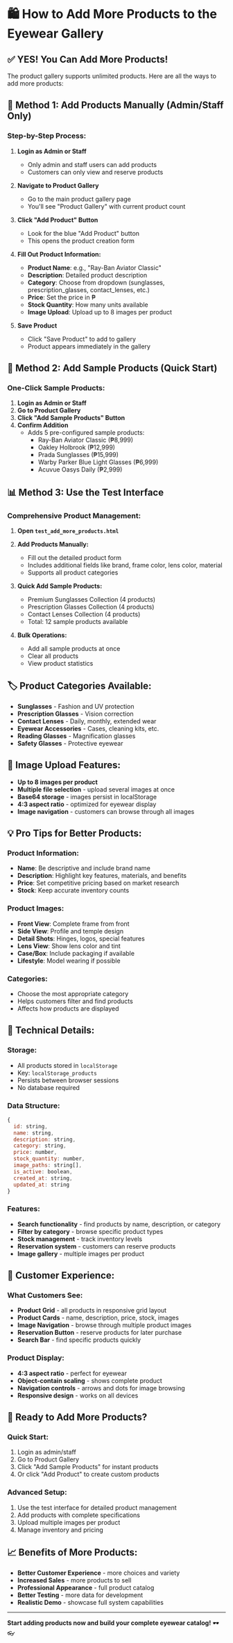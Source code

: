 # 🛍️ How to Add More Products to the Eyewear Gallery

## ✅ **YES! You Can Add More Products!**

The product gallery supports unlimited products. Here are all the ways to add more products:

## 🎯 **Method 1: Add Products Manually (Admin/Staff Only)**

### **Step-by-Step Process:**

1. **Login as Admin or Staff**
   - Only admin and staff users can add products
   - Customers can only view and reserve products

2. **Navigate to Product Gallery**
   - Go to the main product gallery page
   - You'll see "Product Gallery" with current product count

3. **Click "Add Product" Button**
   - Look for the blue "Add Product" button
   - This opens the product creation form

4. **Fill Out Product Information:**
   - **Product Name**: e.g., "Ray-Ban Aviator Classic"
   - **Description**: Detailed product description
   - **Category**: Choose from dropdown (sunglasses, prescription_glasses, contact_lenses, etc.)
   - **Price**: Set the price in ₱
   - **Stock Quantity**: How many units available
   - **Image Upload**: Upload up to 8 images per product

5. **Save Product**
   - Click "Save Product" to add to gallery
   - Product appears immediately in the gallery

## 🚀 **Method 2: Add Sample Products (Quick Start)**

### **One-Click Sample Products:**

1. **Login as Admin or Staff**
2. **Go to Product Gallery**
3. **Click "Add Sample Products" Button**
4. **Confirm Addition**
   - Adds 5 pre-configured sample products:
     - Ray-Ban Aviator Classic (₱8,999)
     - Oakley Holbrook (₱12,999)
     - Prada Sunglasses (₱15,999)
     - Warby Parker Blue Light Glasses (₱6,999)
     - Acuvue Oasys Daily (₱2,999)

## 📊 **Method 3: Use the Test Interface**

### **Comprehensive Product Management:**

1. **Open `test_add_more_products.html`**
2. **Add Products Manually:**
   - Fill out the detailed product form
   - Includes additional fields like brand, frame color, lens color, material
   - Supports all product categories

3. **Quick Add Sample Products:**
   - Premium Sunglasses Collection (4 products)
   - Prescription Glasses Collection (4 products)
   - Contact Lenses Collection (4 products)
   - Total: 12 sample products available

4. **Bulk Operations:**
   - Add all sample products at once
   - Clear all products
   - View product statistics

## 🏷️ **Product Categories Available:**

- **Sunglasses** - Fashion and UV protection
- **Prescription Glasses** - Vision correction
- **Contact Lenses** - Daily, monthly, extended wear
- **Eyewear Accessories** - Cases, cleaning kits, etc.
- **Reading Glasses** - Magnification glasses
- **Safety Glasses** - Protective eyewear

## 📸 **Image Upload Features:**

- **Up to 8 images per product**
- **Multiple file selection** - upload several images at once
- **Base64 storage** - images persist in localStorage
- **4:3 aspect ratio** - optimized for eyewear display
- **Image navigation** - customers can browse through all images

## 💡 **Pro Tips for Better Products:**

### **Product Information:**
- **Name**: Be descriptive and include brand name
- **Description**: Highlight key features, materials, and benefits
- **Price**: Set competitive pricing based on market research
- **Stock**: Keep accurate inventory counts

### **Product Images:**
- **Front View**: Complete frame from front
- **Side View**: Profile and temple design
- **Detail Shots**: Hinges, logos, special features
- **Lens View**: Show lens color and tint
- **Case/Box**: Include packaging if available
- **Lifestyle**: Model wearing if possible

### **Categories:**
- Choose the most appropriate category
- Helps customers filter and find products
- Affects how products are displayed

## 🔧 **Technical Details:**

### **Storage:**
- All products stored in `localStorage`
- Key: `localStorage_products`
- Persists between browser sessions
- No database required

### **Data Structure:**
```javascript
{
  id: string,
  name: string,
  description: string,
  category: string,
  price: number,
  stock_quantity: number,
  image_paths: string[],
  is_active: boolean,
  created_at: string,
  updated_at: string
}
```

### **Features:**
- **Search functionality** - find products by name, description, or category
- **Filter by category** - browse specific product types
- **Stock management** - track inventory levels
- **Reservation system** - customers can reserve products
- **Image gallery** - multiple images per product

## 📱 **Customer Experience:**

### **What Customers See:**
- **Product Grid** - all products in responsive grid layout
- **Product Cards** - name, description, price, stock, images
- **Image Navigation** - browse through multiple product images
- **Reservation Button** - reserve products for later purchase
- **Search Bar** - find specific products quickly

### **Product Display:**
- **4:3 aspect ratio** - perfect for eyewear
- **Object-contain scaling** - shows complete product
- **Navigation controls** - arrows and dots for image browsing
- **Responsive design** - works on all devices

## 🎉 **Ready to Add More Products?**

### **Quick Start:**
1. Login as admin/staff
2. Go to Product Gallery
3. Click "Add Sample Products" for instant products
4. Or click "Add Product" to create custom products

### **Advanced Setup:**
1. Use the test interface for detailed product management
2. Add products with complete specifications
3. Upload multiple images per product
4. Manage inventory and pricing

## 📈 **Benefits of More Products:**

- **Better Customer Experience** - more choices and variety
- **Increased Sales** - more products to sell
- **Professional Appearance** - full product catalog
- **Better Testing** - more data for development
- **Realistic Demo** - showcase full system capabilities

---

**Start adding products now and build your complete eyewear catalog!** 🕶️👓
